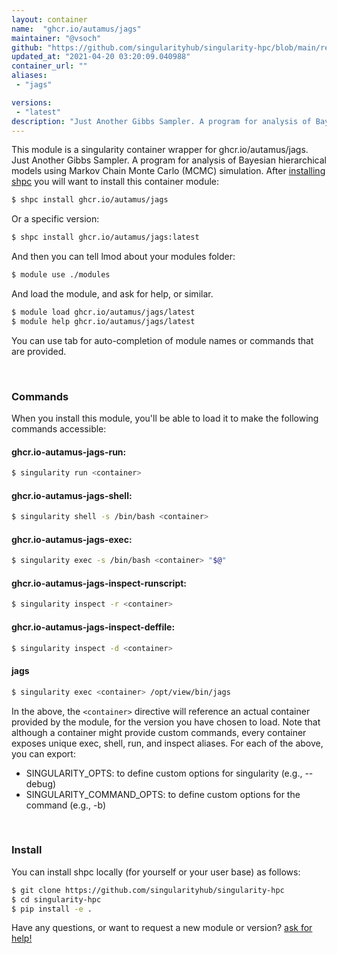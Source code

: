 ```yaml
---
layout: container
name:  "ghcr.io/autamus/jags"
maintainer: "@vsoch"
github: "https://github.com/singularityhub/singularity-hpc/blob/main/registry/ghcr.io/autamus/jags/container.yaml"
updated_at: "2021-04-20 03:20:09.040988"
container_url: ""
aliases:
 - "jags"

versions:
 - "latest"
description: "Just Another Gibbs Sampler. A program for analysis of Bayesian hierarchical models using Markov Chain Monte Carlo (MCMC) simulation."
---
```


This module is a singularity container wrapper for ghcr.io/autamus/jags.
Just Another Gibbs Sampler. A program for analysis of Bayesian hierarchical models using Markov Chain Monte Carlo (MCMC) simulation.
After [installing shpc](#install) you will want to install this container module:

```bash
$ shpc install ghcr.io/autamus/jags
```

Or a specific version:

```bash
$ shpc install ghcr.io/autamus/jags:latest
```

And then you can tell lmod about your modules folder:

```bash
$ module use ./modules
```

And load the module, and ask for help, or similar.

```bash
$ module load ghcr.io/autamus/jags/latest
$ module help ghcr.io/autamus/jags/latest
```

You can use tab for auto-completion of module names or commands that are provided.

<br>

### Commands

When you install this module, you'll be able to load it to make the following commands accessible:

#### ghcr.io-autamus-jags-run:

```bash
$ singularity run <container>
```

#### ghcr.io-autamus-jags-shell:

```bash
$ singularity shell -s /bin/bash <container>
```

#### ghcr.io-autamus-jags-exec:

```bash
$ singularity exec -s /bin/bash <container> "$@"
```

#### ghcr.io-autamus-jags-inspect-runscript:

```bash
$ singularity inspect -r <container>
```

#### ghcr.io-autamus-jags-inspect-deffile:

```bash
$ singularity inspect -d <container>
```


#### jags
       
```bash
$ singularity exec <container> /opt/view/bin/jags
```



In the above, the `<container>` directive will reference an actual container provided
by the module, for the version you have chosen to load. Note that although a container
might provide custom commands, every container exposes unique exec, shell, run, and
inspect aliases. For each of the above, you can export:

 - SINGULARITY_OPTS: to define custom options for singularity (e.g., --debug)
 - SINGULARITY_COMMAND_OPTS: to define custom options for the command (e.g., -b)

<br>
  
### Install

You can install shpc locally (for yourself or your user base) as follows:

```bash
$ git clone https://github.com/singularityhub/singularity-hpc
$ cd singularity-hpc
$ pip install -e .
```

Have any questions, or want to request a new module or version? [ask for help!](https://github.com/singularityhub/singularity-hpc/issues)